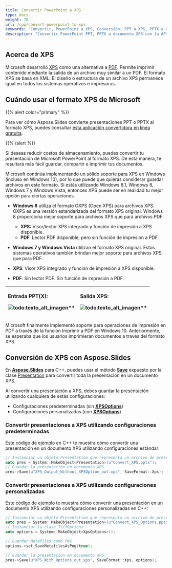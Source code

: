 ```yaml
---
title: Convertir PowerPoint a XPS 
type: docs
weight: 70
url: /cpp/convert-powerpoint-to-xps
keywords: "Convertir, PowerPoint a XPS, Conversión, PPT a XPS, PPTX a XPS"
description: "Convertir PowerPoint PPT, PPTX a documento XPS con la API Aspose.Slides."
---
```


## **Acerca de XPS**
Microsoft desarrolló [XPS](https://docs.fileformat.com/page-description-language/xps/) como una alternativa a [PDF](https://docs.fileformat.com/pdf/). Permite imprimir contenido mediante la salida de un archivo muy similar a un PDF. El formato XPS se basa en XML. El diseño o estructura de un archivo XPS permanece igual en todos los sistemas operativos e impresoras. 

## Cuándo usar el formato XPS de Microsoft

{{% alert color="primary" %}} 

Para ver cómo Aspose.Slides convierte presentaciones PPT o PPTX al formato XPS, puedes consultar [esta aplicación convertidora en línea gratuita](https://products.aspose.app/slides/conversion). 

{{% /alert %}} 

Si deseas reducir costos de almacenamiento, puedes convertir tu presentación de Microsoft PowerPoint al formato XPS. De esta manera, te resultará más fácil guardar, compartir e imprimir tus documentos. 

Microsoft continúa implementando un sólido soporte para XPS en Windows (incluso en Windows 10), por lo que puede que quieras considerar guardar archivos en este formato. Si estás utilizando Windows 8.1, Windows 8, Windows 7 y Windows Vista, entonces XPS puede ser en realidad tu mejor opción para ciertas operaciones. 

- **Windows 8** utiliza el formato OXPS (Open XPS) para archivos XPS. OXPS es una versión estandarizada del formato XPS original. Windows 8 proporciona mejor soporte para archivos XPS que para archivos PDF. 
  - **XPS:** Visor/lector XPS integrado y función de impresión a XPS disponible. 
  - **PDF**: Lector PDF disponible, pero sin función de impresión a PDF. 

-  **Windows 7 y Windows Vista** utilizan el formato XPS original. Estos sistemas operativos también brindan mejor soporte para archivos XPS que para PDF. 
  - **XPS**: Visor XPS integrado y función de impresión a XPS disponible. 
  - **PDF**: Sin lector PDF. Sin función de impresión a PDF. 

|<p>**Entrada PPT(X):</p><p>**![todo:texto_alt_imagen](convert-powerpoint-ppt-and-pptx-to-microsoft-xps-document_1.png)**</p>|<p>**Salida XPS:</p><p>**![todo:texto_alt_imagen](convert-powerpoint-ppt-and-pptx-to-microsoft-xps-document_2.png)**</p>|
| :- | :- |



Microsoft finalmente implementó soporte para operaciones de impresión en PDF a través de la función Imprimir a PDF en Windows 10. Anteriormente, se esperaba que los usuarios imprimieran documentos a través del formato XPS. 

## Conversión de XPS con Aspose.Slides

En [**Aspose.Slides**](https://products.aspose.com/slides/cpp/) para C++, puedes usar el método [**Save**](https://reference.aspose.com/slides/cpp/class/aspose.slides.presentation#afcd59ec697bf05c10f78c3869de2ec9e) expuesto por la clase [Presentation](https://reference.aspose.com/slides/cpp/class/aspose.slides.presentation) para convertir toda la presentación en un documento XPS. 

Al convertir una presentación a XPS, debes guardar la presentación utilizando cualquiera de estas configuraciones:

- Configuraciones predeterminadas (sin [**XPSOptions**](https://reference.aspose.com/slides/cpp/class/aspose.slides.export.xps_options))
- Configuraciones personalizadas (con [**XPSOptions**](https://reference.aspose.com/slides/cpp/class/aspose.slides.export.xps_options))

### **Convertir presentaciones a XPS utilizando configuraciones predeterminadas**

Este código de ejemplo en C++ te muestra cómo convertir una presentación en un documento XPS utilizando configuraciones estándar:

``` cpp
// Instanciar un objeto Presentation que representa un archivo de presentación
auto pres = System::MakeObject<Presentation>(u"Convert_XPS.pptx");
// Guardar la presentación en documento XPS
pres->Save(u"XPS_Output_Without_XPSOption_out.xps", SaveFormat::Xps);
```


### **Convertir presentaciones a XPS utilizando configuraciones personalizadas**
Este código de ejemplo te muestra cómo convertir una presentación en un documento XPS utilizando configuraciones personalizadas en C++:

``` cpp
// Instanciar un objeto Presentation que representa un archivo de presentación
auto pres = System::MakeObject<Presentation>(u"Convert_XPS_Options.pptx");
// Instanciar la clase TiffOptions
auto options = System::MakeObject<XpsOptions>();

// Guardar Metafiles como PNG
options->set_SaveMetafilesAsPng(true);

// Guardar la presentación en documento XPS
pres->Save(u"XPS_With_Options_out.xps", SaveFormat::Xps, options);
```